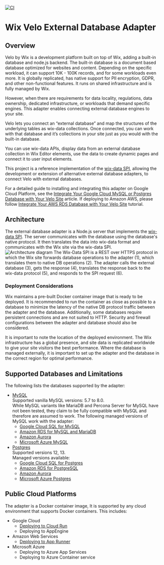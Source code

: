 [![CI](https://github.com/wix/velo-external-db/actions/workflows/main.yml/badge.svg)](https://github.com/wix/velo-external-db/actions/workflows/main.yml)

# Wix Velo External Database Adapter

## Overview

Velo by Wix is a development platform built on top of Wix, adding a built-in database and node.js backend. The built-in database is a document based database optimized for websites and content. Depending on the specific workload, it can support 10K - 100K records, and for some workloads even more. It is globally replicated, has native support for PII encryption, GDPR, and other non-functional features. It runs on shared infrastructure and is fully managed by Wix. 

However, when there are requirements for data locality, regulations, data ownership, dedicated infrastructure, or workloads that demand specific engines. This adapter enables connecting external database engines to your site.

Velo lets you connect an “external database” and map the structures of the underlying tables as wix-data collections. Once connected, you can work with that database and it’s collections in your site just as you would with the built-in database.

You can use wix-data APIs, display data from an external database collection in Wix Editor elements, use the data to create dynamic pages and connect it to user input elements.

This project is a reference implementation of the [wix-data SPI](https://www.wix.com/velo/reference/spis/external-database-collections), allowing the development or extension of alternative external database adapters, to connect Velo with external databases.

For a detailed guide to installing and integrating this adapter on Google Cloud Platform, see the [Integrate Your Google Cloud MySQL or Postgres Database with Your Velo Site](https://support.wix.com/en/article/integrate-your-google-cloud-mysql-or-postgres-database-with-your-velo-site) article. If deploying to Amazon AWS, please follow [Integrate Your AWS RDS Database with Your Velo Site](https://support.wix.com/en/article/integrate-your-aws-mysql-database-with-your-velo-site) tutorial.

## Architecture

The external database adapter is a Node.js server that implements the [wix-data SPI](https://www.wix.com/velo/reference/spis/external-database-collections). The server communicates with the database using the database's native protocol. It then translates the data into wix-data format and communicates with the Wix site via the wix-data SPI. 
![Architecture diagram](https://d2x3xhvgiqkx42.cloudfront.net/12345678-1234-1234-1234-1234567890ab/11e10e4f-b84d-4136-a5a9-6109fab0b7d7/2021/02/28/2ea08bbb-fd80-4867-a96e-f1e6ace75200/3a60c87f-2a76-4070-8cd2-88061df85565.png)
The Wix-Data SPI is a REST over HTTPS protocol in which the Wix site forwards database operations to the adapter (1), which translates them to native DB operations (2). The adapter calls the external database (3), gets the response (4), translates the response back to the wix-data protocol (5), and responds to the SPI request (6).
  

### Deployment Considerations

Wix maintains a pre-built Docker container image that is ready to be deployed. It is recommended to run the container as close as possible to a database to minimize the latency of the native DB protocol traffic between the adapter and the database. Additionally, some databases require persistent connections and are not suited to HTTP. Security and firewall configurations between the adapter and database should also be considered. 

It is important to note the location of the deployed environment. The Wix infrastructure has a global presence, and site data is replicated worldwide to give your site visitors the best performance. Where the database is managed externally, it is important to set up the adapter and the database in the correct region for optimal performance.

## Supported Databases and Limitations

The following lists the databases supported by the adapter:

* [MySQL](https://www.mysql.com)  
  Supported vanilla MySQL versions: 5.7 to 8.0.  
  While MySQL variants like MariaDB and Percona Server for MySQL have not been tested, they claim to be fully compatible with MySQL and therefore are assumed to work. The following managed versions of MySQL work with the adapter:
  * [Google Cloud SQL for MySQL](https://cloud.google.com/sql)
  * [Amazon RDS for MySQL and MariaDB](https://aws.amazon.com/rds/mysql/)
  * [Amazon Aurora](https://aws.amazon.com/rds/aurora/mysql-features/)
  * [Microsoft Azure MySQL](https://azure.microsoft.com/en-us/services/mysql/#overview)
* [Postgres](https://www.postgresql.org)  
  Supported versions 12, 13.  
  Managed versions available:
  * [Google Cloud SQL for Postgres](https://cloud.google.com/sql)
  * [Amazon RDS for PostgreSQL](https://aws.amazon.com/rds/postgresql/)
  * [Amazon Aurora](https://aws.amazon.com/rds/aurora)
  * [Microsoft Azure Postgres](https://azure.microsoft.com/en-us/services/postgresql)


## Public Cloud Platforms

The adapter is a Docker container image, It is supported by any cloud environment that supports Docker containers.
This includes:
* Google Cloud
  * [Deploying to Cloud Run](https://support.wix.com/en/article/using-your-mysql-and-postgres-database-with-velo)
  * Deploying to AppEngine
* Amazon Web Services
  * [Deploying to App Runner](https://support.wix.com/en/article/integrate-your-aws-mysql-database-with-your-velo-site)
* Microsoft Azure
  * Deploying to Azure App Services
  * Deploying to Azure Container service
